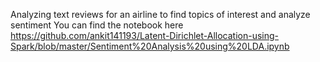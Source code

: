 Analyzing text reviews for an airline to find topics of interest and analyze sentiment
You can find the notebook here
https://github.com/ankit141193/Latent-Dirichlet-Allocation-using-Spark/blob/master/Sentiment%20Analysis%20using%20LDA.ipynb